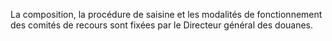 La composition, la procédure de saisine et les
modalités de fonctionnement des comités de recours sont fixées par le
Directeur général des douanes.